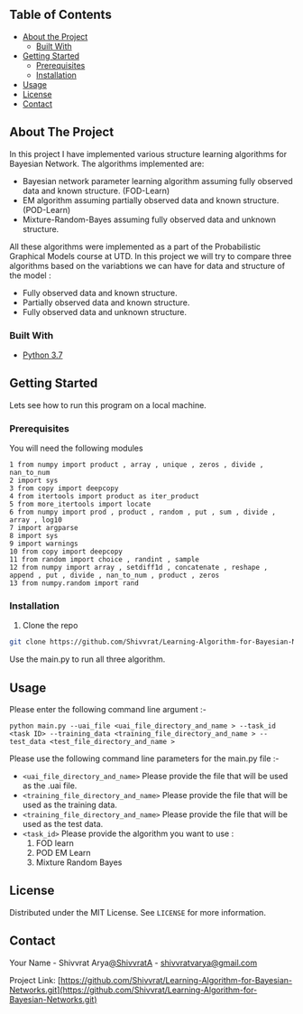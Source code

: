 


## Table of Contents

* [About the Project](#about-the-project)
  * [Built With](#built-with)
* [Getting Started](#getting-started)
  * [Prerequisites](#prerequisites)
  * [Installation](#installation)
* [Usage](#usage)
* [License](#license)
* [Contact](#contact)



<!-- ABOUT THE PROJECT -->
## About The Project
In this project I have implemented various structure learning algorithms for Bayesian Network. The algorithms implemented are:
 * Bayesian network parameter learning algorithm assuming fully observed data and known structure. (FOD-Learn)
 * EM algorithm assuming partially observed data and known structure. (POD-Learn)
 * Mixture-Random-Bayes assuming fully observed data and unknown structure.

All these algorithms were implemented as a part of the Probabilistic Graphical Models course at UTD. In this project we will try to compare three algorithms based on the variabtions we can have for data and structure of the model :
 - Fully observed data and known structure. 
 - Partially observed data and known structure. 
 - Fully observed data and unknown structure.


### Built With

* [Python 3.7](https://www.python.org/downloads/release/python-370/)


## Getting Started

Lets see how to run this program on a local machine.

### Prerequisites

You will need the following modules 
```
1 from numpy import product , array , unique , zeros , divide , nan_to_num
2 import sys 
3 from copy import deepcopy
4 from itertools import product as iter_product 
5 from more_itertools import locate
6 from numpy import prod , product , random , put , sum , divide , array , log10 
7 import argparse 
8 import sys
9 import warnings 
10 from copy import deepcopy
11 from random import choice , randint , sample 
12 from numpy import array , setdiff1d , concatenate , reshape , append , put , divide , nan_to_num , product , zeros
13 from numpy.random import rand
```
### Installation

1. Clone the repo
```sh
git clone https://github.com/Shivvrat/Learning-Algorithm-for-Bayesian-Networks.git
```
Use the main.py to run all three algorithm.


<!-- USAGE EXAMPLES -->
## Usage
Please enter the following command line argument :-
```
python main.py --uai_file <uai_file_directory_and_name > --task_id <task ID> --training_data <training_file_directory_and_name > --test_data <test_file_directory_and_name >
```
Please use the following command line parameters for the main.py file :-
* ```<uai_file_directory_and_name>``` 
Please provide the file that will be used as the .uai file.
* ```<training_file_directory_and_name>``` 
Please provide the file that will be used as the training data.
* ```<training_file_directory_and_name>```
Please provide the file that will be used as the test data.
* ```<task_id>``` 
Please provide the algorithm you want to use :
    1. FOD learn
    2. POD EM Learn     
    3. Mixture Random Bayes


<!-- LICENSE -->
## License

Distributed under the MIT License. See `LICENSE` for more information.



<!-- CONTACT -->
## Contact

Your Name - Shivvrat Arya[@ShivvratA](https://twitter.com/ShivvratA) - shivvratvarya@gmail.com

Project Link: [https://github.com/Shivvrat/Learning-Algorithm-for-Bayesian-Networks.git](https://github.com/Shivvrat/Learning-Algorithm-for-Bayesian-Networks.git)
